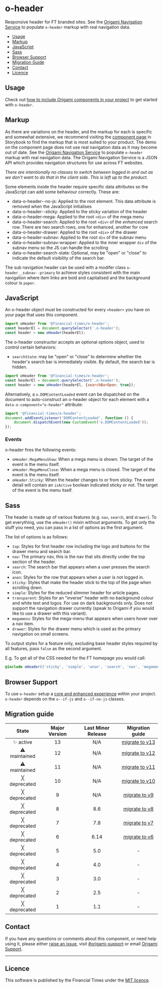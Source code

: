 # o-header

Responsive header for FT branded sites. See the [Origami Navigation Service](https://www.ft.com/__origami/service/navigation) to populate `o-header` markup with real navigation data.

- [Usage](#usage)
- [Markup](#markup)
- [JavaScript](#javascript)
- [Sass](#sass)
- [Browser Support](#browser-support)
- [Migration Guide](#migration-guide)
- [Contact](#contact)
- [Licence](#licence)

## Usage

Check out [how to include Origami components in your project](https://origami.ft.com/documentation/components/#including-origami-components-in-your-project) to get started with `o-header`.

## Markup

As there are variations on the header, and the markup for each is specific and somewhat extensive, we recommend visiting the [component page](https://o2-core.origami.ft.com/?path=/story/components-o-header--header-primary&globals=backgrounds:!undefined) in Storybook to find the markup that is most suited to your product. The demo on the component page does not use real navigation data as it may become out of date. See the [Origami Navigation Service](https://www.ft.com/__origami/service/navigation) to populate `o-header` markup with real navigation data. The Origami Navigation Service is a JSON API which provides navigation structures for use across FT websites.

_There are intentionally no classes to switch between logged in and out as we don't want to do that in the client side. This is left up to the product._

Some elements inside the header require specific data attributes so the JavaScript can add some behaviour correctly. These are:

- data-o-header--no-js: Applied to the root element. This data attribute is removed when the JavaScript initialises
- data-o-header--sticky: Applied to the sticky variation of the header
- data-o-header-mega: Applied to the root `<div>` of the mega menu
- data-o-header-search: Applied to the root `<div>` of the _enhanced_ search row. There are two search rows, one for enhanced, another for core
- data-o-header-drawer: Applied to the root `<div>` of the drawer
- data-o-header-subnav: Applied to the root `div` of the subnav menu
- data-o-header-subnav-wrapper: Applied to the inner wrapper `div` of the subnav menu so the JS can handle the scrolling
- data-o-header-search-state: Optional, may be "open" or "close" to indicate the default visibility of the search bar.

The sub navigation header can be used with a modifer class `o-header__subnav--primary` to achieve styles consistent with the main navigation where item links are bold and capitalised and the background colour is `paper`.

## JavaScript

An o-header object must be constructed for every `<header>` you have on your page that uses this component.

```js
import oHeader from '@financial-times/o-header';
const headerEl = document.querySelector('.o-header');
const header = new oHeader(headerEl);
```

The o-header constructor accepts an optional options object, used to control certain behaviors:

- `searchState`: may be "open" or "close" to determine whether the header's search bar is immediately visible. By default, the search bar is hidden.

```js
import oHeader from '@financial-times/o-header';
const headerEl = document.querySelector('.o-header');
const header = new oHeader(headerEl, {searchBarOpen: true});
```

Alternatively, a `o.DOMContentLoaded` event can be dispatched on the document to auto-construct an o-header object for each element with a `data-o-component="o-header"` attribute:

```js
import '@financial-times/o-header';
document.addEventListener('DOMContentLoaded', function () {
	document.dispatchEvent(new CustomEvent('o.DOMContentLoaded'));
});
```

### Events

o-header fires the following events:

- `oHeader.MegaMenuShow`: When a mega menu is shown. The target of the event is the menu itself.
- `oHeader.MegaMenuClose`: When a mega menu is closed. The target of the event is the menu itself.
- `oHeader.Sticky`: When the header changes to or from sticky. The event detail will contain an `isActive` boolean indicated sticky or not. The target of the event is the menu itself.

## Sass

The header is made up of various features (e.g. `nav`, `search`, and `drawer`). To get everything, use the `oHeader()` mixin without arguments. To get only the stuff you need, you can pass in a list of options as the first argument.

The list of options is as follows:

- `top`: Styles for first header row including the logo and buttons for the drawer menu and search bar.
- `nav`: The primary nav, this is the nav that sits directly under the top section of the header.
- `search`: The search bar that appears when a user presses the search icon.
- `anon`: Styles for the row that appears when a user is not logged in.
- `sticky`: Styles that make the header stick to the top of the page when scrolling down.
- `simple`: Styles for the reduced slimmer header for article pages.
- `transparent`: Styles for an "inverse" header with no background colour and white text and logos. For use on dark backgrounds only. Does not support the navigation drawer currently (speak to Origami if you would like to use a drawer with this variant).
- `megamenu`: Styles for the mega-menu that appears when users hover over a nav item.
- `drawer`: Styles for the drawer menu which is used as the primary navigation on small screens.

To output styles for a feature only, excluding base header styles required by all features, pass `false` as the second argument.

E.g. To get all of the CSS needed for the FT homepage you would call:

```scss
@include oHeader(('sticky', 'simple', 'anon', 'search', 'nav', 'megamenu'));
```

## Browser Support

To use `o-header` setup a [core and enhanced experience](https://origami.ft.com/documentation/components/compatibility/#core--enhanced-experiences) within your project. `o-header` depends on the `o--if-js` and `o--if-no-js` classes.

## Migration guide

|    State     | Major Version | Last Minor Release |                     Migration guide                      |
| :----------: | :-----------: | :----------------: | :------------------------------------------------------: |
|  ✨ active   |      13       |        N/A         | [migrate to v13](MIGRATION.md#migrating-from-v12-to-v13) |
| ⚠ maintained |      12       |        N/A         | [migrate to v12](MIGRATION.md#migrating-from-v11-to-v12) |
| ⚠ maintained |      11       |        N/A         | [migrate to v11](MIGRATION.md#migrating-from-v10-to-v11) |
| ╳ deprecated |      10       |        N/A         | [migrate to v10](MIGRATION.md#migrating-from-v9-to-v10)  |
| ╳ deprecated |       9       |        N/A         |  [migrate to v9](MIGRATION.md#migrating-from-v8-to-v9)   |
| ╳ deprecated |       8       |        8.6         |  [migrate to v8](MIGRATION.md#migrating-from-v7-to-v8)   |
| ╳ deprecated |       7       |        7.8         |  [migrate to v7](MIGRATION.md#migrating-from-v6-to-v7)   |
| ╳ deprecated |       6       |        6.14        |  [migrate to v6](MIGRATION.md#migrating-from-v5-to-v6)   |
| ╳ deprecated |       5       |        5.0         |                            -                             |
| ╳ deprecated |       4       |        4.0         |                            -                             |
| ╳ deprecated |       3       |        3.0         |                            -                             |
| ╳ deprecated |       2       |        2.5         |                            -                             |
| ╳ deprecated |       1       |        1.1         |                            -                             |

## Contact

If you have any questions or comments about this component, or need help using it, please either [raise an issue](https://github.com/Financial-Times/o-header/issues), visit [#origami-support](https://financialtimes.slack.com/messages/origami-support/) or email [Origami Support](mailto:origami-support@ft.com).

---

## Licence

This software is published by the Financial Times under the [MIT licence](http://opensource.org/licenses/MIT).
